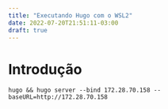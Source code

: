 ```yaml
---
title: "Executando Hugo com o WSL2"
date: 2022-07-20T21:51:11-03:00
draft: true
---
```


# Introdução
```shell
hugo && hugo server --bind 172.28.70.158 --baseURL=http://172.28.70.158
```